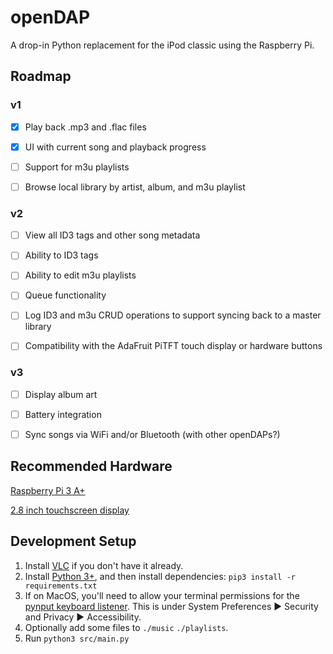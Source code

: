 # openDAP
A drop-in Python replacement for the iPod classic using the Raspberry Pi.

## Roadmap
### v1

- [x] Play back .mp3 and .flac files

- [x] UI with current song and playback progress

- [ ] Support for m3u playlists

- [ ] Browse local library by artist, album, and m3u playlist

### v2

- [ ] View all ID3 tags and other song metadata

- [ ] Ability to ID3 tags

- [ ] Ability to edit m3u playlists

- [ ] Queue functionality

- [ ] Log ID3 and m3u CRUD operations to support syncing back to a master library

- [ ] Compatibility with the AdaFruit PiTFT touch display or hardware buttons

### v3

- [ ] Display album art

- [ ] Battery integration

- [ ] Sync songs via WiFi and/or Bluetooth (with other openDAPs?)

## Recommended Hardware
[Raspberry Pi 3 A+](https://www.adafruit.com/product/4027)

[2.8 inch touchscreen display](https://www.adafruit.com/product/1601)

## Development Setup
1. Install [VLC](https://www.videolan.org/vlc/) if you don't have it already.
1. Install [Python 3+](https://www.python.org/), and then install dependencies:
`pip3 install -r requirements.txt`
1. If on MacOS, you'll need to allow your terminal permissions for the [pynput keyboard listener](https://pynput.readthedocs.io/en/latest/limitations.html#mac-osx). This is under System Preferences ▶ Security and Privacy ▶ Accessibility.
1. Optionally add some files to `./music` `./playlists`.
1. Run `python3 src/main.py`

